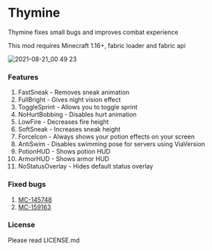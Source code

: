 # Thymine
Thymine fixes small bugs and improves combat experience

This mod requires Minecraft 1.16+, fabric loader and fabric api

![2021-08-21_00 49 23](https://user-images.githubusercontent.com/26406334/130259883-ef019291-5a2e-447e-a198-d88d80dc1162.png)

### Features
1. FastSneak - Removes sneak animation
2. FullBright - Gives night vision effect
3. ToggleSprint - Allows you to toggle sprint
4. NoHurtBobbing - Disables hurt animation
5. LowFire - Decreases fire height
6. SoftSneak - Increases sneak height
7. ForceIcon - Always shows your potion effects on your screen
8. AntiSwim - Disables swimming pose for servers using ViaVersion
9. PotionHUD - Shows potion HUD
10. ArmorHUD - Shows armor HUD
11. NoStatusOverlay - Hides default status overlay

### Fixed bugs
1. [MC-145748](https://bugs.mojang.com/browse/MC-145748)
2. [MC-159163](https://bugs.mojang.com/browse/MC-159163)

### License
Please read LICENSE.md
